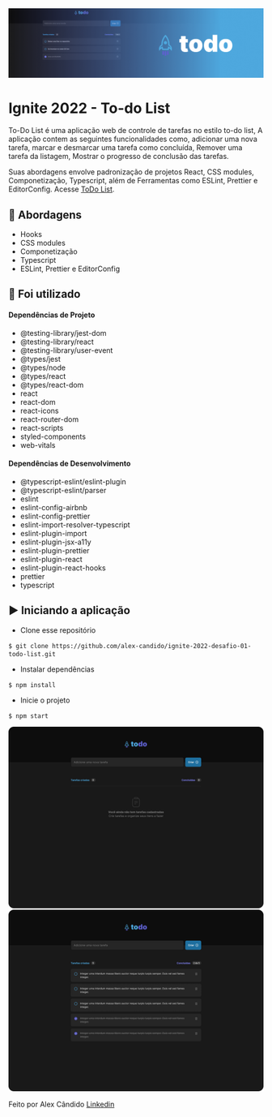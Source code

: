 <img alt="GoStack" src="/src/assets/todo-list.png" />

# Ignite 2022 - To-do List

To-Do List é uma aplicação web de controle de tarefas no estilo to-do list, A aplicação contem as seguintes funcionalidades como, adicionar uma nova tarefa, marcar e desmarcar uma tarefa como concluída, Remover uma tarefa da listagem, Mostrar o progresso de conclusão das tarefas.

Suas abordagens envolve padronização de projetos React, CSS modules, Componetização, Typescript, além de Ferramentas como ESLint, Prettier e EditorConfig. Acesse [ToDo List](https://todo-list-challenge-01.netlify.app/).

## 🚀 Abordagens

- Hooks
- CSS modules
- Componetização
- Typescript
- ESLint, Prettier e EditorConfig


## 📌 Foi utilizado

#### Dependências de Projeto

- @testing-library/jest-dom
- @testing-library/react
- @testing-library/user-event
- @types/jest
- @types/node
- @types/react
- @types/react-dom
- react
- react-dom
- react-icons
- react-router-dom
- react-scripts
- styled-components
- web-vitals

#### Dependências de Desenvolvimento

- @typescript-eslint/eslint-plugin
- @typescript-eslint/parser
- eslint
- eslint-config-airbnb
- eslint-config-prettier
- eslint-import-resolver-typescript
- eslint-plugin-import
- eslint-plugin-jsx-a11y
- eslint-plugin-prettier
- eslint-plugin-react
- eslint-plugin-react-hooks
- prettier
- typescript

## ▶️ Iniciando a aplicação

- Clone esse repositório
```
$ git clone https://github.com/alex-candido/ignite-2022-desafio-01-todo-list.git
```
- Instalar dependências
```
$ npm install
```

- Inicie o projeto
```
$ npm start
```

<img src="/src/assets/todo-empty.png" alt="layout">
<img src="/src/assets/todo.png" alt="layout">

Feito por Alex Cândido [Linkedin](https://www.linkedin.com/in/alexcndd/)

